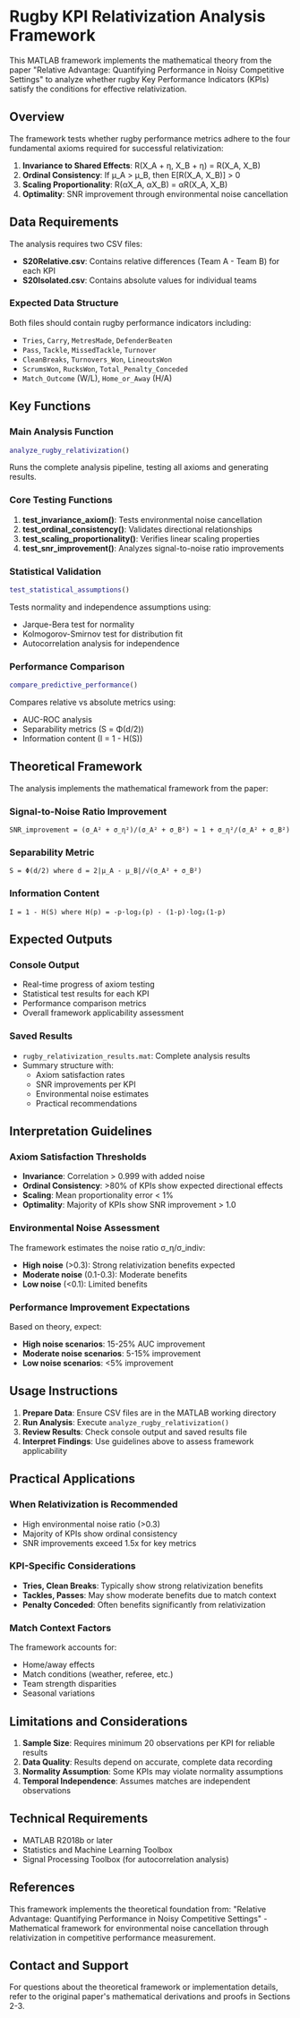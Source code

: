 # Rugby KPI Relativization Analysis Framework

This MATLAB framework implements the mathematical theory from the paper "Relative Advantage: Quantifying Performance in Noisy Competitive Settings" to analyze whether rugby Key Performance Indicators (KPIs) satisfy the conditions for effective relativization.

## Overview

The framework tests whether rugby performance metrics adhere to the four fundamental axioms required for successful relativization:

1. **Invariance to Shared Effects**: R(X_A + η, X_B + η) = R(X_A, X_B)
2. **Ordinal Consistency**: If μ_A > μ_B, then E[R(X_A, X_B)] > 0
3. **Scaling Proportionality**: R(αX_A, αX_B) = αR(X_A, X_B)  
4. **Optimality**: SNR improvement through environmental noise cancellation

## Data Requirements

The analysis requires two CSV files:

- **S20Relative.csv**: Contains relative differences (Team A - Team B) for each KPI
- **S20Isolated.csv**: Contains absolute values for individual teams

### Expected Data Structure

Both files should contain rugby performance indicators including:
- `Tries`, `Carry`, `MetresMade`, `DefenderBeaten`
- `Pass`, `Tackle`, `MissedTackle`, `Turnover`
- `CleanBreaks`, `Turnovers_Won`, `LineoutsWon`
- `ScrumsWon`, `RucksWon`, `Total_Penalty_Conceded`
- `Match_Outcome` (W/L), `Home_or_Away` (H/A)

## Key Functions

### Main Analysis Function
```matlab
analyze_rugby_relativization()
```
Runs the complete analysis pipeline, testing all axioms and generating results.

### Core Testing Functions

1. **test_invariance_axiom()**: Tests environmental noise cancellation
2. **test_ordinal_consistency()**: Validates directional relationships
3. **test_scaling_proportionality()**: Verifies linear scaling properties
4. **test_snr_improvement()**: Analyzes signal-to-noise ratio improvements

### Statistical Validation
```matlab
test_statistical_assumptions()
```
Tests normality and independence assumptions using:
- Jarque-Bera test for normality
- Kolmogorov-Smirnov test for distribution fit
- Autocorrelation analysis for independence

### Performance Comparison
```matlab
compare_predictive_performance()
```
Compares relative vs absolute metrics using:
- AUC-ROC analysis
- Separability metrics (S = Φ(d/2))
- Information content (I = 1 - H(S))

## Theoretical Framework

The analysis implements the mathematical framework from the paper:

### Signal-to-Noise Ratio Improvement
```
SNR_improvement = (σ_A² + σ_η²)/(σ_A² + σ_B²) ≈ 1 + σ_η²/(σ_A² + σ_B²)
```

### Separability Metric
```
S = Φ(d/2) where d = 2|μ_A - μ_B|/√(σ_A² + σ_B²)
```

### Information Content
```
I = 1 - H(S) where H(p) = -p·log₂(p) - (1-p)·log₂(1-p)
```

## Expected Outputs

### Console Output
- Real-time progress of axiom testing
- Statistical test results for each KPI
- Performance comparison metrics
- Overall framework applicability assessment

### Saved Results
- `rugby_relativization_results.mat`: Complete analysis results
- Summary structure with:
  - Axiom satisfaction rates
  - SNR improvements per KPI
  - Environmental noise estimates
  - Practical recommendations

## Interpretation Guidelines

### Axiom Satisfaction Thresholds
- **Invariance**: Correlation > 0.999 with added noise
- **Ordinal Consistency**: >80% of KPIs show expected directional effects
- **Scaling**: Mean proportionality error < 1%
- **Optimality**: Majority of KPIs show SNR improvement > 1.0

### Environmental Noise Assessment
The framework estimates the noise ratio σ_η/σ_indiv:
- **High noise** (>0.3): Strong relativization benefits expected
- **Moderate noise** (0.1-0.3): Moderate benefits
- **Low noise** (<0.1): Limited benefits

### Performance Improvement Expectations
Based on theory, expect:
- **High noise scenarios**: 15-25% AUC improvement
- **Moderate noise scenarios**: 5-15% improvement  
- **Low noise scenarios**: <5% improvement

## Usage Instructions

1. **Prepare Data**: Ensure CSV files are in the MATLAB working directory
2. **Run Analysis**: Execute `analyze_rugby_relativization()`
3. **Review Results**: Check console output and saved results file
4. **Interpret Findings**: Use guidelines above to assess framework applicability

## Practical Applications

### When Relativization is Recommended
- High environmental noise ratio (>0.3)
- Majority of KPIs show ordinal consistency
- SNR improvements exceed 1.5x for key metrics

### KPI-Specific Considerations
- **Tries, Clean Breaks**: Typically show strong relativization benefits
- **Tackles, Passes**: May show moderate benefits due to match context
- **Penalty Conceded**: Often benefits significantly from relativization

### Match Context Factors
The framework accounts for:
- Home/away effects
- Match conditions (weather, referee, etc.)
- Team strength disparities
- Seasonal variations

## Limitations and Considerations

1. **Sample Size**: Requires minimum 20 observations per KPI for reliable results
2. **Data Quality**: Results depend on accurate, complete data recording
3. **Normality Assumption**: Some KPIs may violate normality assumptions
4. **Temporal Independence**: Assumes matches are independent observations

## Technical Requirements

- MATLAB R2018b or later
- Statistics and Machine Learning Toolbox
- Signal Processing Toolbox (for autocorrelation analysis)

## References

This framework implements the theoretical foundation from:
"Relative Advantage: Quantifying Performance in Noisy Competitive Settings" - Mathematical framework for environmental noise cancellation through relativization in competitive performance measurement.

## Contact and Support

For questions about the theoretical framework or implementation details, refer to the original paper's mathematical derivations and proofs in Sections 2-3.